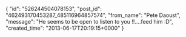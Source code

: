  {
   "id": "526244504078153",
   "post_id": "462493170453287_485116964857574",
   "from_name": "Pete Daoust",
   "message": "He seems to be open to listen to you !!....feed him :D",
   "created_time": "2013-06-17T20:19:15+0000"
 }
